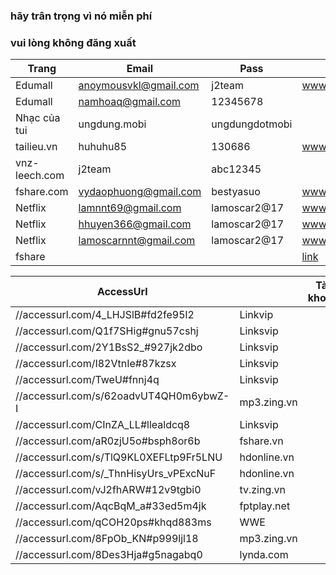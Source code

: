 ### hãy trân trọng vì nó miễn phí
### vui lòng không đăng xuất

Trang         | Email                 | Pass            | nguồn |
--------------|-----------------------|-----------------|-------|
Edumall       | anoymousvkl@gmail.com | j2team          | www.fb.com/429143117417814
Edumall       | namhoaq@gmail.com     | 12345678        |
Nhạc của tui  | ungdung.mobi          | ungdungdotmobi  |
tailieu.vn    | huhuhu85              | 130686          | www.fb.com/454106888254770
vnz-leech.com | j2team				        | abc12345
fshare.com	  |	vydaophuong@gmail.com |	bestyasuo		    |  www.fb.com/477284892603636
Netflix       | lamnnt69@gmail.com    | lamoscar2@17    |  www.fb.com/494840817514710
Netflix       | hhuyen366@gmail.com   | lamoscar2@17    |  www.fb.com/494840817514710
Netflix       | lamoscarnnt@gmail.com | lamoscar2@17    |  www.fb.com/494840817514710
fshare        |                       |                 | [link](//docs.google.com/document/d/15M00KhjFQfQvIpG5UFtOSm5RxOK28ce9LosOpHiH0Yw/edit)

|AccessUrl|   | Tài khoản | Nguồn |
|---------|---|---|---|
//accessurl.com/4_LHJSlB#fd2fe95l2      | Linkvip           | |
//accessurl.com/Q1f7SHig#gnu57cshj      | Linksvip          |
//accessurl.com/2Y1BsS2_#927jk2dbo      | Linksvip          |
//accessurl.com/I82VtnIe#87kzsx         | Linksvip          | 
//accessurl.com/TweU#fnnj4q             | Linksvip          | 
//accessurl.com/s/62oadvUT4QH0m6ybwZ-I  | mp3.zing.vn       | | [Nguồn](//fb.com/493301944335264)
//accessurl.com/CInZA_LL#llealdcq8      | Linksvip          | | [nguồn](//fb.com/461036374228488) | iloveyou_0071412@yahoo.com 
//accessurl.com/aR0zjU5o#bsph8or6b      | fshare.vn         | | [nguồn](//fb.com/479077769091015) | tewisken@gmail.com         
//accessurl.com/s/TlQ9KL0XEFLtp9Fr5LNU  | hdonline.vn       | | [nguồn](//fb.com/490081231324002)
//accessurl.com/s/_ThnHisyUrs_vPExcNuF  | hdonline.vn       | | [nguồn](//fb.com/492743724391086)
//accessurl.com/vJ2fhARW#12v9tgbi0      | tv.zing.vn        | | [nguồn](//fb.com/471268223205303)
//accessurl.com/AqcBqM_a#33ed5m4jk      | fptplay.net       | | [nguồn](//:fb.com/471269626538496)
//accessurl.com/qCOH20ps#khqd883ms      | WWE               |
//accessurl.com/8FpOb_KN#p999ljl18      | mp3.zing.vn       | | [nguồn](//fb.com/471663566499102)
//accessurl.com/8Des3Hja#g5nagabq0      | lynda.com		      | | [nguồn](//fb.com/478643662467759)
